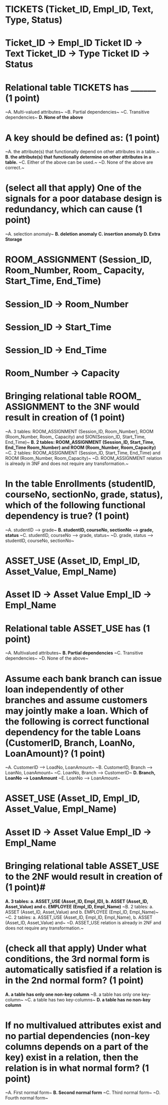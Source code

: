 # TICKETS (Ticket_ID, Empl_ID, Text, Type, Status)
# Ticket_ID -> Empl_ID Ticket ID -> Text Ticket_ID -> Type Ticket ID -> Status

# Relational table TICKETS has ______ (1 point)
~A. Multi-valued attributes~
~B. Partial dependencies~
~C. Transitive dependencies~
**D. None of the above**


# A key should be defined as: (1 point)
~A. the attribute(s) that functionally depend on other attributes in a table.~
**B. the attribute(s) that functionally determine on other attributes in a table.**
~C. Either of the above can be used.~
~D. None of the above are correct.~

# (select all that apply) One of the signals for a poor database design is redundancy, which can cause (1 point)
~A. selection anomaly~
**B. deletion anomaly**
**C. insertion anomaly**
**D. Extra Storage**

# ROOM_ASSIGNMENT (Session_ID, Room_Number, Room_ Capacity, Start_Time, End_Time)
# Session_ID -> Room_Number
# Session_ID -> Start_Time
# Session_ID -> End_Time
# Room_Number -> Capacity
# Bringing relational table ROOM_ ASSIGNMENT to the 3NF would result in creation of (1 point)
~A. 3 tables: ROOM_ASSIGNMENT (Session_ID, Room_Number), ROOM (Room_Number, Room_ Capacity) and SION(Session_ID, Start_Time, End_Time)~
**B. 2 tables: ROOM_ASSIGNMENT (Session_ID, Start_Time, End_Time Room_Number) and ROOM (Room_Number, Room_Capacity)**
~C. 2 tables: ROOM_ASSIGNMENT (Session_ID, Start_Time, End_Time) and ROOM (Room_Number, Room_Capacity)~
~D. ROOM_ASSIGNMENT relation is already in 3NF and does not require any transformation.~

# In the table Enrollments (studentID, courseNo, sectionNo, grade, status), which of the following functional dependency is true? (1 point)
~A. studentID --> grade~
**B. studentID, courseNo, sectionNo --> grade, status**
~C. studentID, courseNo --> grade, status~
~D. grade, status --> studentID, courseNo, sectionNo~

# ASSET_USE (Asset_ID, Empl_ID, Asset_Value, Empl_Name)
# Asset ID -> Asset Value Empl_ID -> Empl_Name
# Relational table ASSET_USE has (1 point) 
~A. Multivalued attributes~
**B. Partial dependencies**
~C. Transitive dependencies~
~D. None of the above~

# Assume each bank branch can issue loan independently of other branches and assume customers may jointly make a loan. Which of the following is correct functional dependency for the table Loans (CustomerID, Branch, LoanNo, LoanAmount)? (1 point)
~A. CustomerID --> LoadNo, LoanAmount~
~B. CustomerID, Branch --> LoanNo, LoanAmount~
~C. LoanNo, Branch --> CustomerID~
**D. Branch, LoanNo --> LoanAmount**
~E. LoanNo --> LoanAmount~

# ASSET_USE (Asset_ID, Empl_ID, Asset_Value, Empl_Name)
# Asset ID -> Asset Value Empl_ID -> Empl_Name
# Bringing relational table ASSET_USE to the 2NF would result in creation of (1 point)# 
**A. 3 tables: a. ASSET_USE (Asset_ID, Empl_ID), b. ASSET (Asset_ID, Asset_Value) and c. EMPLOYEE (Empl_ID, Empl_Name)**
~B. 2 tables: a. ASSET (Asset_ID, Asset_Value) and b. EMPLOYEE (Empl_ID, Empl_Name)~
~C. 2 tables: a. ASSET_USE (Asset_ID, Empl_ID, Empl_Name), b. ASSET (Asset_ID, Asset_Value) and~
~D. ASSET_USE relation is already in 2NF and does not require any transformation.~

# (check all that apply) Under what conditions, the 3rd normal form is automatically satisfied if a relation is in the 2nd normal form? (1 point)
**A. a table has only one non-key column** 
~B. a table has only one key-column~
~C. a table has two key-columns~
**D. a table has no non-key column**

# If no multivalued attributes exist and no partial dependencies (non-key columns depends on a part of the key) exist in a relation, then the relation is in what normal form? (1 point)
~A. First normal form~
**B. Second normal form**
~C. Third normal form~
~D. Fourth normal form~


